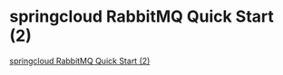 # springcloud RabbitMQ Quick Start (2)
[springcloud RabbitMQ Quick Start (2)](https://aiwithcloud.com/2022/09/19/springcloud_rabbitmq_quick_start_2/)